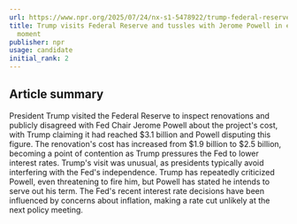 ```yaml
---
url: https://www.npr.org/2025/07/24/nx-s1-5478922/trump-federal-reserve-renovation-jerome-powell
title: Trump visits Federal Reserve and tussles with Jerome Powell in extraordinary
  moment
publisher: npr
usage: candidate
initial_rank: 2
---
```

## Article summary
President Trump visited the Federal Reserve to inspect renovations and publicly disagreed with Fed Chair Jerome Powell about the project's cost, with Trump claiming it had reached $3.1 billion and Powell disputing this figure. The renovation's cost has increased from $1.9 billion to $2.5 billion, becoming a point of contention as Trump pressures the Fed to lower interest rates. Trump's visit was unusual, as presidents typically avoid interfering with the Fed's independence. Trump has repeatedly criticized Powell, even threatening to fire him, but Powell has stated he intends to serve out his term. The Fed's recent interest rate decisions have been influenced by concerns about inflation, making a rate cut unlikely at the next policy meeting.
